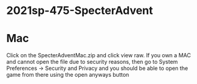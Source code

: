 # 2021sp-475-SpecterAdvent







# Mac
Click on the SpecterAdventMac.zip and click view raw. 
If you own a MAC and cannot open the file due to security reasons, then go to System Preferences -> Security and Privacy and you should be able to open the game from there using the open anyways button
